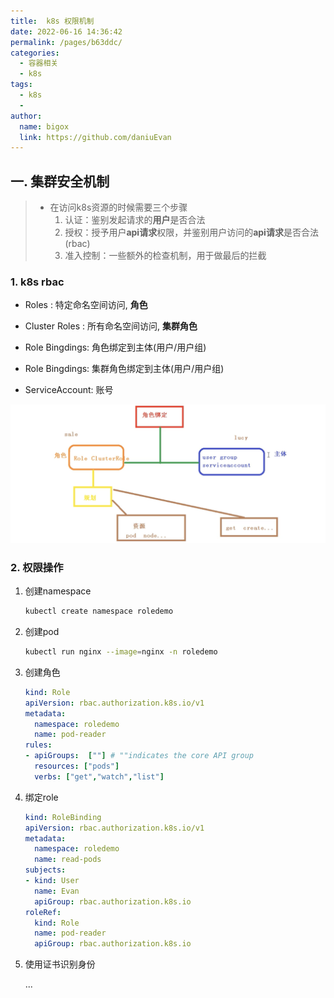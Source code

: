 ```yaml
---
title:  k8s 权限机制
date: 2022-06-16 14:36:42
permalink: /pages/b63ddc/
categories:
  - 容器相关
  - k8s
tags:
  - k8s
  - 
author: 
  name: bigox
  link: https://github.com/daniuEvan
---
```

## 一. 集群安全机制

> - 在访问k8s资源的时候需要三个步骤
>   1. 认证：鉴别发起请求的**用户**是否合法
>   2. 授权：授予用户**api请求**权限，并鉴别用户访问的**api请求**是否合法(rbac)
>   3. 准入控制：一些额外的检查机制，用于做最后的拦截



### 1. k8s rbac

- Roles : 特定命名空间访问, **角色**
- Cluster Roles : 所有命名空间访问, **集群角色**
- Role Bingdings:  角色绑定到主体(用户/用户组)
- Role Bingdings:  集群角色绑定到主体(用户/用户组)

- ServiceAccount: 账号

![image-20220706191425322](https://raw.githubusercontent.com/daniuEvan/pictrues/main/Typora/20220706191425.png)

### 2. 权限操作

1. 创建namespace

   ```sh
   kubectl create namespace roledemo
   ```

2. 创建pod

   ```sh
   kubectl run nginx --image=nginx -n roledemo
   ```

3. 创建角色

   ```yaml
   kind: Role
   apiVersion: rbac.authorization.k8s.io/v1
   metadata:
     namespace: roledemo
     name: pod-reader
   rules:
   - apiGroups:  [""] # ""indicates the core API group
     resources: ["pods"]
     verbs: ["get","watch","list"]
   ```

4. 绑定role

   ```yaml
   kind: RoleBinding
   apiVersion: rbac.authorization.k8s.io/v1
   metadata:
     namespace: roledemo
     name: read-pods
   subjects:
   - kind: User
     name: Evan
     apiGroup: rbac.authorization.k8s.io
   roleRef:
     kind: Role
     name: pod-reader
     apiGroup: rbac.authorization.k8s.io
   ```

5. 使用证书识别身份

   ...